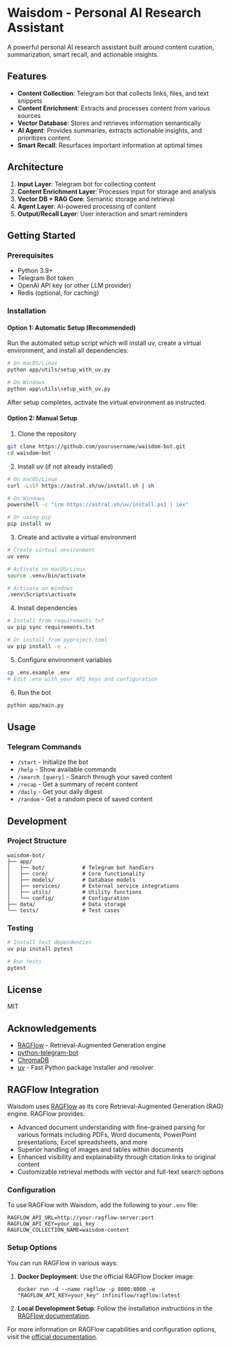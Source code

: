 # Waisdom - Personal AI Research Assistant

A powerful personal AI research assistant built around content curation, summarization, smart recall, and actionable insights.

## Features

- **Content Collection**: Telegram bot that collects links, files, and text snippets
- **Content Enrichment**: Extracts and processes content from various sources
- **Vector Database**: Stores and retrieves information semantically
- **AI Agent**: Provides summaries, extracts actionable insights, and prioritizes content
- **Smart Recall**: Resurfaces important information at optimal times

## Architecture

1. **Input Layer**: Telegram bot for collecting content
2. **Content Enrichment Layer**: Processes input for storage and analysis
3. **Vector DB + RAG Core**: Semantic storage and retrieval
4. **Agent Layer**: AI-powered processing of content
5. **Output/Recall Layer**: User interaction and smart reminders

## Getting Started

### Prerequisites

- Python 3.9+
- Telegram Bot token
- OpenAI API key (or other LLM provider)
- Redis (optional, for caching)

### Installation

#### Option 1: Automatic Setup (Recommended)

Run the automated setup script which will install uv, create a virtual environment, and install all dependencies:

```bash
# On macOS/Linux
python app/utils/setup_with_uv.py

# On Windows
python app\utils\setup_with_uv.py
```

After setup completes, activate the virtual environment as instructed.

#### Option 2: Manual Setup

1. Clone the repository
```bash
git clone https://github.com/yourusername/waisdom-bot.git
cd waisdom-bot
```

2. Install uv (if not already installed)
```bash
# On macOS/Linux
curl -LsSf https://astral.sh/uv/install.sh | sh

# On Windows
powershell -c "irm https://astral.sh/uv/install.ps1 | iex"

# Or using pip
pip install uv
```

3. Create and activate a virtual environment
```bash
# Create virtual environment
uv venv

# Activate on macOS/Linux
source .venv/bin/activate

# Activate on Windows
.venv\Scripts\activate
```

4. Install dependencies
```bash
# Install from requirements.txt
uv pip sync requirements.txt

# Or install from pyproject.toml
uv pip install -e .
```

5. Configure environment variables
```bash
cp .env.example .env
# Edit .env with your API keys and configuration
```

6. Run the bot
```bash
python app/main.py
```

## Usage

### Telegram Commands

- `/start` - Initialize the bot
- `/help` - Show available commands
- `/search [query]` - Search through your saved content
- `/recap` - Get a summary of recent content
- `/daily` - Get your daily digest
- `/random` - Get a random piece of saved content

## Development

### Project Structure

```
waisdom-bot/
├── app/
│   ├── bot/            # Telegram bot handlers
│   ├── core/           # Core functionality
│   ├── models/         # Database models
│   ├── services/       # External service integrations
│   ├── utils/          # Utility functions
│   └── config/         # Configuration
├── data/               # Data storage
└── tests/              # Test cases
```

### Testing

```bash
# Install test dependencies
uv pip install pytest

# Run tests
pytest
```

## License

MIT

## Acknowledgements

- [RAGFlow](https://ragflow.io/) - Retrieval-Augmented Generation engine
- [python-telegram-bot](https://github.com/python-telegram-bot/python-telegram-bot)
- [ChromaDB](https://github.com/chroma-core/chroma)
- [uv](https://github.com/astral-sh/uv) - Fast Python package installer and resolver

## RAGFlow Integration

Waisdom uses [RAGFlow](https://ragflow.io/) as its core Retrieval-Augmented Generation (RAG) engine. RAGFlow provides:

- Advanced document understanding with fine-grained parsing for various formats including PDFs, Word documents, PowerPoint presentations, Excel spreadsheets, and more
- Superior handling of images and tables within documents
- Enhanced visibility and explainability through citation links to original content
- Customizable retrieval methods with vector and full-text search options

### Configuration

To use RAGFlow with Waisdom, add the following to your `.env` file:

```
RAGFLOW_API_URL=http://your-ragflow-server:port
RAGFLOW_API_KEY=your_api_key
RAGFLOW_COLLECTION_NAME=waisdom-content
```

### Setup Options

You can run RAGFlow in various ways:

1. **Docker Deployment**: Use the official RAGFlow Docker image:
   ```
   docker run -d --name ragflow -p 8000:8000 -e "RAGFLOW_API_KEY=your_key" infiniflow/ragflow:latest
   ```

2. **Local Development Setup**: Follow the installation instructions in the [RAGFlow documentation](https://docs.ragflow.io/getting-started/installation).

For more information on RAGFlow capabilities and configuration options, visit the [official documentation](https://docs.ragflow.io/).
